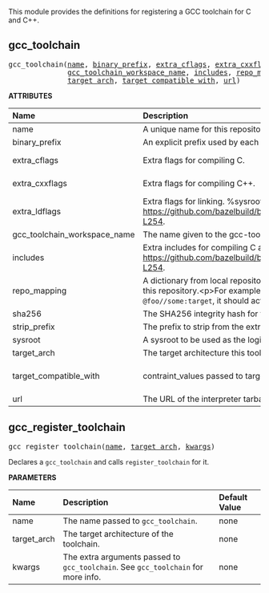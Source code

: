 <!-- Generated with Stardoc: http://skydoc.bazel.build -->

This module provides the definitions for registering a GCC toolchain for C and C++.


<a id="gcc_toolchain"></a>

## gcc_toolchain

<pre>
gcc_toolchain(<a href="#gcc_toolchain-name">name</a>, <a href="#gcc_toolchain-binary_prefix">binary_prefix</a>, <a href="#gcc_toolchain-extra_cflags">extra_cflags</a>, <a href="#gcc_toolchain-extra_cxxflags">extra_cxxflags</a>, <a href="#gcc_toolchain-extra_ldflags">extra_ldflags</a>,
              <a href="#gcc_toolchain-gcc_toolchain_workspace_name">gcc_toolchain_workspace_name</a>, <a href="#gcc_toolchain-includes">includes</a>, <a href="#gcc_toolchain-repo_mapping">repo_mapping</a>, <a href="#gcc_toolchain-sha256">sha256</a>, <a href="#gcc_toolchain-strip_prefix">strip_prefix</a>, <a href="#gcc_toolchain-sysroot">sysroot</a>,
              <a href="#gcc_toolchain-target_arch">target_arch</a>, <a href="#gcc_toolchain-target_compatible_with">target_compatible_with</a>, <a href="#gcc_toolchain-url">url</a>)
</pre>



**ATTRIBUTES**


| Name  | Description | Type | Mandatory | Default |
| :------------- | :------------- | :------------- | :------------- | :------------- |
| <a id="gcc_toolchain-name"></a>name |  A unique name for this repository.   | <a href="https://bazel.build/docs/build-ref.html#name">Name</a> | required |  |
| <a id="gcc_toolchain-binary_prefix"></a>binary_prefix |  An explicit prefix used by each binary in bin/. Defaults to <code>&lt;target_arch&gt;</code>.   | String | optional | "" |
| <a id="gcc_toolchain-extra_cflags"></a>extra_cflags |  Extra flags for compiling C.   | List of strings | optional | [] |
| <a id="gcc_toolchain-extra_cxxflags"></a>extra_cxxflags |  Extra flags for compiling C++.   | List of strings | optional | [] |
| <a id="gcc_toolchain-extra_ldflags"></a>extra_ldflags |  Extra flags for linking. %sysroot% is rendered to the sysroot path. %workspace% is rendered to the toolchain root path. See https://github.com/bazelbuild/bazel/blob/a48e246e/src/main/java/com/google/devtools/build/lib/rules/cpp/CcToolchainProviderHelper.java#L234-L254.   | List of strings | optional | [] |
| <a id="gcc_toolchain-gcc_toolchain_workspace_name"></a>gcc_toolchain_workspace_name |  The name given to the gcc-toolchain repository, if the default was not used.   | String | optional | "aspect_gcc_toolchain" |
| <a id="gcc_toolchain-includes"></a>includes |  Extra includes for compiling C and C++. %sysroot% is rendered to the sysroot path. %workspace% is rendered to the toolchain root path. See https://github.com/bazelbuild/bazel/blob/a48e246e/src/main/java/com/google/devtools/build/lib/rules/cpp/CcToolchainProviderHelper.java#L234-L254.   | List of strings | optional | [] |
| <a id="gcc_toolchain-repo_mapping"></a>repo_mapping |  A dictionary from local repository name to global repository name. This allows controls over workspace dependency resolution for dependencies of this repository.&lt;p&gt;For example, an entry <code>"@foo": "@bar"</code> declares that, for any time this repository depends on <code>@foo</code> (such as a dependency on <code>@foo//some:target</code>, it should actually resolve that dependency within globally-declared <code>@bar</code> (<code>@bar//some:target</code>).   | <a href="https://bazel.build/docs/skylark/lib/dict.html">Dictionary: String -> String</a> | required |  |
| <a id="gcc_toolchain-sha256"></a>sha256 |  The SHA256 integrity hash for the interpreter tarball.   | String | required |  |
| <a id="gcc_toolchain-strip_prefix"></a>strip_prefix |  The prefix to strip from the extracted tarball.   | String | required |  |
| <a id="gcc_toolchain-sysroot"></a>sysroot |  A sysroot to be used as the logical build root.   | <a href="https://bazel.build/docs/build-ref.html#labels">Label</a> | required |  |
| <a id="gcc_toolchain-target_arch"></a>target_arch |  The target architecture this toolchain produces. E.g. x86_64.   | String | required |  |
| <a id="gcc_toolchain-target_compatible_with"></a>target_compatible_with |  contraint_values passed to target_compatible_with of the toolchain. {target_arch} is rendered to the target_arch attribute value.   | List of strings | optional | ["@platforms//os:linux", "@platforms//cpu:{target_arch}"] |
| <a id="gcc_toolchain-url"></a>url |  The URL of the interpreter tarball.   | String | required |  |


<a id="gcc_register_toolchain"></a>

## gcc_register_toolchain

<pre>
gcc_register_toolchain(<a href="#gcc_register_toolchain-name">name</a>, <a href="#gcc_register_toolchain-target_arch">target_arch</a>, <a href="#gcc_register_toolchain-kwargs">kwargs</a>)
</pre>

Declares a `gcc_toolchain` and calls `register_toolchain` for it.

**PARAMETERS**


| Name  | Description | Default Value |
| :------------- | :------------- | :------------- |
| <a id="gcc_register_toolchain-name"></a>name |  The name passed to <code>gcc_toolchain</code>.   |  none |
| <a id="gcc_register_toolchain-target_arch"></a>target_arch |  The target architecture of the toolchain.   |  none |
| <a id="gcc_register_toolchain-kwargs"></a>kwargs |  The extra arguments passed to <code>gcc_toolchain</code>. See <code>gcc_toolchain</code> for more info.   |  none |


